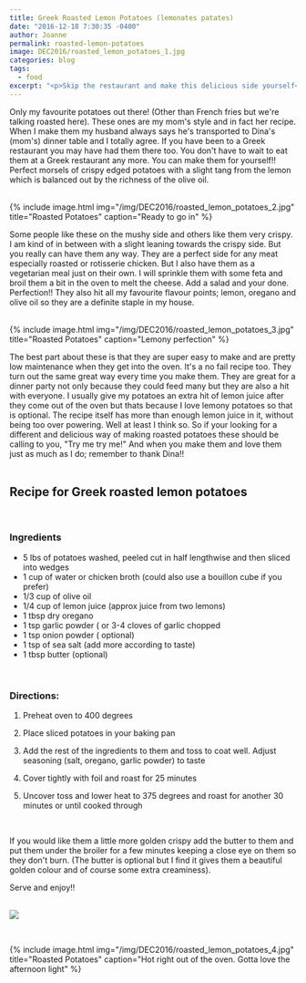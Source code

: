 ```yaml
---
title: Greek Roasted Lemon Potatoes (lemonates patates)
date: "2016-12-18 7:30:35 -0400"
author: Joanne
permalink: roasted-lemon-potatoes
image: DEC2016/roasted_lemon_potatoes_1.jpg
categories: blog
tags:
  - food
excerpt: "<p>Skip the restaurant and make this delicious side yourself</p>"
---
```


Only my favourite potatoes out there! (Other than French fries but we're talking roasted here). These ones are my mom's style and in fact her recipe. When I make them my husband always says he's transported to Dina's (mom's) dinner table and I totally agree. If you have been to a Greek restaurant you may have had them there too.  You don't have to wait to eat them at a Greek restaurant any more. You can make them for yourself!!  Perfect morsels of crispy edged potatoes with a slight tang from the lemon which is balanced out by the richness of the olive oil.  
<br>

{% include image.html
            img="/img/DEC2016/roasted_lemon_potatoes_2.jpg"
            title="Roasted Potatoes"
            caption="Ready to go in" %}

Some people like these on the mushy side and others like them very crispy.  I am kind of in between with a slight leaning towards the crispy side.  But you really can have them any way. They are a perfect side for any meat especially roasted or rotisserie chicken. But I also have them as a vegetarian meal just on their own.  I will sprinkle them with some feta and broil them a bit in the oven to melt the cheese. Add a salad and your done. Perfection!! They also hit all my favourite flavour points; lemon, oregano and olive oil so they are a definite staple in my house.  
<br>

{% include image.html
            img="/img/DEC2016/roasted_lemon_potatoes_3.jpg"
            title="Roasted Potatoes"
            caption="Lemony perfection" %}

The best part about these is that  they are super easy to make and are pretty low maintenance when they get into the oven. It's a no fail recipe too.  They turn out the same great way every time you make them.  They are great for a dinner party not only because they could feed many but they are also a hit with everyone.  I usually give my potatoes an extra hit of lemon juice after they come out of the oven but thats because I love lemony potatoes so that is optional. The recipe itself has more than enough lemon juice in it, without being too over powering.  Well at least I think so.  So if your looking for a different and delicious way of making roasted potatoes these should be calling to you, "Try me try me!" And when you make them and love them just as much as I do; remember to thank Dina!!
<br>
<br>

## Recipe for Greek roasted lemon potatoes
<br>

### Ingredients

* 5 lbs of potatoes washed, peeled cut in half lengthwise and then sliced into wedges
* 1 cup of water or chicken broth (could also use a bouillon cube if you prefer)
* 1/3 cup of olive oil
* 1/4 cup of lemon juice (approx juice from two lemons)
* 1 tbsp dry oregano
* 1 tsp garlic powder ( or 3-4 cloves of garlic chopped  
* 1 tsp onion powder  ( optional)
* 1 tsp of sea salt (add more according to taste)
* 1 tbsp butter (optional)
<br>

### Directions:

1. Preheat oven to 400 degrees

1. Place sliced potatoes in your baking pan

1. Add the rest of the ingredients to them and toss to coat well. Adjust seasoning (salt, oregano, garlic powder) to taste

1. Cover tightly with foil and roast for 25 minutes

1. Uncover toss and lower heat to 375 degrees and roast for another 30 minutes or until cooked through
<br>

If you would like them a little more golden crispy add the butter to them and put them under the broiler for a few minutes keeping a close eye on them so they don't burn. (The butter is optional but I find it gives them a beautiful golden colour and of course some extra creaminess).
<br>

Serve and enjoy!!
<br><br>

<p class="apple__news__logo"><a href="https://apple.news/TKVtoVhGUQSuiufA4bqI-gg"><img src="{{ basesite.url }}/img/apple_news.svg" /></a></p>
<br>

{% include image.html
            img="/img/DEC2016/roasted_lemon_potatoes_4.jpg"
            title="Roasted Potatoes"
            caption="Hot right out of the oven. Gotta love the afternoon light" %}
